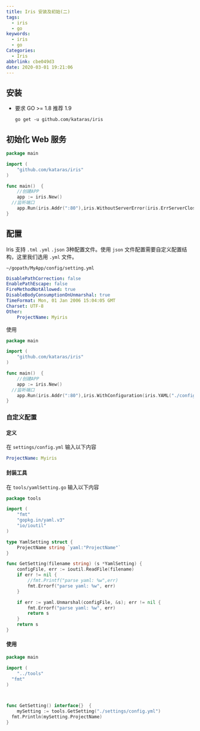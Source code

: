 ```yaml
---
title: Iris 安装及初始(二)
tags:
  - iris
  - go
keywords:
  - iris
  - go
Categories:
  - Iris
abbrlink: cbe049d3
date: 2020-03-01 19:21:06
---
```


## 安装 

* 要求 GO >= 1.8 推荐 1.9

  ```shell
  go get -u github.com/kataras/iris
  ```

  

## 初始化 Web 服务

```go
package main

import (
	"github.com/kataras/iris"
)

func main()  {
	//创建APP
	app := iris.New()
  //监听端口
	app.Run(iris.Addr(":80"),iris.WithoutServerError(iris.ErrServerClosed))
}
```

## 配置

Iris 支持 `.tml` `.yml` `.json`  3种配置文件。使用 `json` 文件配置需要自定义配置结构，这里我们选用 `.yml` 文件。

`~/gopath/MyApp/config/setting.yml`

```yml
DisablePathCorrection: false
EnablePathEscape: false
FireMethodNotAllowed: true
DisableBodyConsumptionOnUnmarshal: true
TimeFormat: Mon, 01 Jan 2006 15:04:05 GMT
Charset: UTF-8
Other:
	ProjectName: Myiris
```

使用

```go
package main

import (
	"github.com/kataras/iris"
)

func main()  {
	//创建APP
	app := iris.New()
  //监听端口
	app.Run(iris.Addr(":80"),iris.WithConfiguration(iris.YAML("./config/setting.yml")))
}
```

### 自定义配置

#### 定义

在 `settings/config.yml` 输入以下内容

```yml
ProjectName: Myiris
```

#### 封装工具

在 `tools/yamlSetting.go` 输入以下内容

```go
package tools

import (
	"fmt"
	"gopkg.in/yaml.v3"
	"io/ioutil"
)

type YamlSetting struct {
	ProjectName string `yaml:"ProjectName"`
}

func GetSetting(filename string) (s *YamlSetting) {
	configFile, err := ioutil.ReadFile(filename)
	if err != nil {
		//fmt.Printf("parse yaml: %w",err)
		fmt.Errorf("parse yaml: %w", err)
	}

	if err := yaml.Unmarshal(configFile, &s); err != nil {
		fmt.Errorf("parse yaml: %w", err)
		return s
	}
	return s
}

```

#### 使用

```go
package main

import (
	"../tools"
  "fmt"
)



func GetSetting() interface{}  {
	mySetting := tools.GetSetting("./settings/config.yml")
  fmt.Println(mySetting.ProjectName)
}
```

